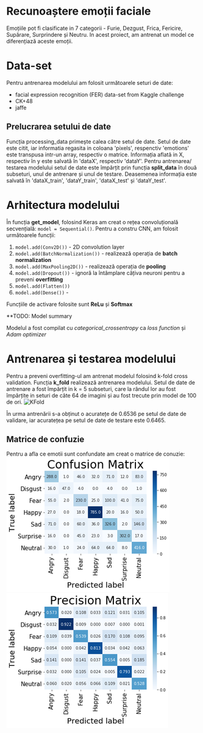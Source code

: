 # Recunoaștere emoții faciale

Emoțiile pot fi clasificate in 7 categorii - Furie, Dezgust, Frica, Fericire, Supărare, Surprindere și Neutru.
In acest proiect, am antrenat un model ce diferențiază aceste emoții.

# Data-set
Pentru antrenarea modelului am folosit următoarele seturi de date:

 - facial expression recognition (FER) data-set from Kaggle challenge
 - CK+48
 - jaffe
 
## Prelucrarea setului de date

Funcția processing_data primește calea către setul de date. Setul de date este citit, iar informatia regasita in coloana 'pixels', respenctiv 'emotions' este transpusa intr-un array, respectiv o matrice.
Informația aflată in X, respectiv în y este salvată în 'dataX', respectiv 'dataY'.
Pentru antrenarea/ testarea modelului setul de date este împărțit prin funcția **split_data** în două subseturi, unul de antrenare și unul de testare. Deasemenea informația este salvată în 'dataX_train', 'dataY_train', 'dataX_test' și 'dataY_test'.

# Arhitectura modelului
În funcția **get_model**, folosind Keras am creat o rețea convoluțională secvențială:  `model = Sequential()`. Pentru a constru CNN, am folosit următoarele funcții:

 1. `model.add(Conv2D())` - 2D convolution layer
 2. `model.add(BatchNormalization())` - realizează operația de **batch normalization**
 3. `model.add(MaxPooling2D())` - realizează operația de **pooling**
 4. `model.add(Dropout())` - ignoră la întâmplare câțiva neuroni pentru a preveni **overfitting**
 5. `model.add(Flatten())`
 6. `model.add(Dense())` -

Funcțiile de activare folosite sunt **ReLu** și **Softmax**

**TODO: Model summary

Modelul a fost compilat cu *categorical_crossentropy* ca *loss function* și *Adam optimizer*

# Antrenarea și testarea modelului
Pentru a preveni overfitting-ul am antrenat modelul folosind k-fold cross validation.
Funcția **k_fold** realizează antrenarea modelului.
Setul de date de antrenare a fost împărțit in k = 5 subseturi, care la rândul lor au fost  împărțite in seturi de câte 64 de imagini și au fost trecute prin model de 100 de ori. 
![](https://picasaweb.google.com/107503410125380287446/6730451544730563857#6730451547347497458 "KFold")

În urma antrenării s-a obținut o acuratețe de 0.6536 pe setul de date de validare, iar acuratețea pe setul de date de testare este 0.6465.

## Matrice de confuzie
Pentru a afla ce emotii sunt confundate am creat o matrice de conuzie:
![Matricea de confuzie](https://github.com/CristianaLazar/Recunoastere-emotii-faciale/blob/master/images/ConfMat.png "ConfMat")
![Matricea de precizie](https://github.com/CristianaLazar/Recunoastere-emotii-faciale/blob/master/images/PrecMat.png "PredMat")
